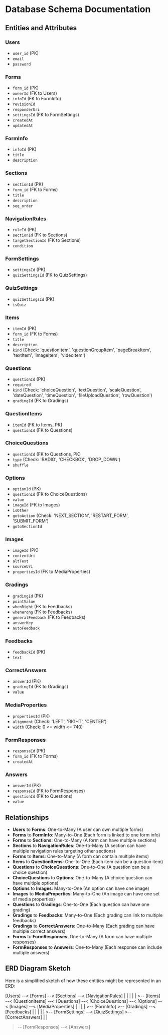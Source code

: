 # Database Schema Documentation

## Entities and Attributes

### **Users**

- `user_id` (PK)
- `email`
- `password`

### **Forms**

- `form_id` (PK)
- `ownerId` (FK to Users)
- `infoId` (FK to FormInfo)
- `revisionId`
- `responderUri`
- `settingsId` (FK to FormSettings)
- `createdAt`
- `updatedAt`

### **FormInfo**

- `infoId` (PK)
- `title`
- `description`

### **Sections**

- `sectionId` (PK)
- `form_id` (FK to Forms)
- `title`
- `description`
- `seq_order`

### **NavigationRules**

- `ruleId` (PK)
- `sectionId` (FK to Sections)
- `targetSectionId` (FK to Sections)
- `condition`

### **FormSettings**

- `settingsId` (PK)
- `quizSettingsId` (FK to QuizSettings)

### **QuizSettings**

- `quizSettingsId` (PK)
- `isQuiz`

### **Items**

- `itemId` (PK)
- `form_id` (FK to Forms)
- `title`
- `description`
- `kind` (Check: 'questionItem', 'questionGroupItem', 'pageBreakItem', 'textItem', 'imageItem', 'videoItem')

### **Questions**

- `questionId` (PK)
- `required`
- `kind` (Check: 'choiceQuestion', 'textQuestion', 'scaleQuestion', 'dateQuestion', 'timeQuestion', 'fileUploadQuestion', 'rowQuestion')
- `gradingId` (FK to Gradings)

### **QuestionItems**

- `itemId` (FK to Items, PK)
- `questionId` (FK to Questions)

### **ChoiceQuestions**

- `questionId` (FK to Questions, PK)
- `type` (Check: 'RADIO', 'CHECKBOX', 'DROP_DOWN')
- `shuffle`

### **Options**

- `optionId` (PK)
- `questionId` (FK to ChoiceQuestions)
- `value`
- `imageId` (FK to Images)
- `isOther`
- `gotoAction` (Check: 'NEXT_SECTION', 'RESTART_FORM', 'SUBMIT_FORM')
- `gotoSectionId`

### **Images**

- `imageId` (PK)
- `contentUri`
- `altText`
- `sourceUri`
- `propertiesId` (FK to MediaProperties)

### **Gradings**

- `gradingId` (PK)
- `pointValue`
- `whenRight` (FK to Feedbacks)
- `whenWrong` (FK to Feedbacks)
- `generalFeedback` (FK to Feedbacks)
- `answerKey`
- `autoFeedback`

### **Feedbacks**

- `feedbackId` (PK)
- `text`

### **CorrectAnswers**

- `answerId` (PK)
- `gradingId` (FK to Gradings)
- `value`

### **MediaProperties**

- `propertiesId` (PK)
- `alignment` (Check: 'LEFT', 'RIGHT', 'CENTER')
- `width` (Check: 0 <= width <= 740)

### **FormResponses**

- `responseId` (PK)
- `form_id` (FK to Forms)
- `createdAt`

### **Answers**

- `answerId` (PK)
- `responseId` (FK to FormResponses)
- `questionId` (FK to Questions)
- `value`

## Relationships

- **Users** to **Forms**: One-to-Many (A user can own multiple forms)
- **Forms** to **FormInfo**: Many-to-One (Each form is linked to one form info)
- **Forms** to **Sections**: One-to-Many (A form can have multiple sections)
- **Sections** to **NavigationRules**: One-to-Many (A section can have multiple navigation rules targeting other sections)
- **Forms** to **Items**: One-to-Many (A form can contain multiple items)
- **Items** to **QuestionItems**: One-to-One (Each item can be a question item)
- **Questions** to **ChoiceQuestions**: One-to-One (A question can be a choice question)
- **ChoiceQuestions** to **Options**: One-to-Many (A choice question can have multiple options)
- **Options** to **Images**: Many-to-One (An option can have one image)
- **Images** to **MediaProperties**: Many-to-One (An image can have one set of media properties)
- **Questions** to **Gradings**: One-to-One (Each question can have one grading)
- **Gradings** to **Feedbacks**: Many-to-One (Each grading can link to multiple feedbacks)
- **Gradings** to **CorrectAnswers**: One-to-Many (Each grading can have multiple correct answers)
- **Forms** to **FormResponses**: One-to-Many (A form can have multiple responses)
- **FormResponses** to **Answers**: One-to-Many (Each response can include multiple answers)

## ERD Diagram Sketch

Here is a simplified sketch of how these entities might be represented in an ERD:

[Users] --< [Forms] --< [Sections] --< [NavigationRules]
| | |
| | >-- [Items] --< [QuestionItems] --< [Questions] --< [ChoiceQuestions] --< [Options] --< [Images] --< [MediaProperties]
| | |
| >-- [FormInfo] >-- [Gradings] --< [Feedbacks]
| | | |
| >-- [FormSettings] --< [QuizSettings] >-- [CorrectAnswers]
| |

> -- [FormResponses] --< [Answers]


